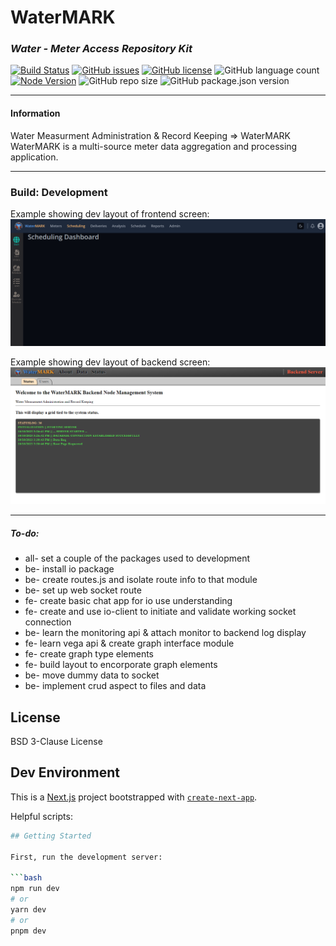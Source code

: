 # WaterMARK
### _Water - Meter Access Repository Kit_
[![Build Status](https://img.shields.io/static/v1?label=build&message=development&color=red)](https://img.shields.io)
[![GitHub issues](https://img.shields.io/github/issues/mikelambson/WaterMARK)](https://github.com/mikelambson/WaterMARK/issues)
[![GitHub license](https://img.shields.io/github/license/mikelambson/WaterMARK)](https://github.com/mikelambson/WaterMARK/blob/main/LICENSE)
![GitHub language count](https://img.shields.io/github/languages/count/mikelambson/WaterMARK)
[![Node Version](http://img.shields.io/badge/node-0.10.x-brightgreen.svg)](https://github.com/nodejs/node)
![GitHub repo size](https://img.shields.io/github/repo-size/mikelambson/WaterMARK)
![GitHub package.json version](https://img.shields.io/github/package-json/v/mikelambson/WaterMARK)

___
#### Information

Water Measurment Administration & Record Keeping => WaterMARK  
WaterMARK is a multi-source meter data aggregation and processing application.

___


### Build: Development

Example showing dev layout of frontend screen:
![](frontend.png)

Example showing dev layout of backend screen:
![](backend.png)


___
##### To-do:
<ul>
<li>all- set a couple of the packages used to development</li>
<li>be- install io package</li>
<li>be- create routes.js and isolate route info to that module</li>
<li>be- set up web socket route</li>
<li>fe- create basic chat app for io use understanding</li>
<li>fe- create and use io-client to initiate and validate working socket connection</li>
<li>be- learn the monitoring api & attach monitor to backend log display</li>
<li>fe- learn vega api & create graph interface module </li>
<li>fe- create graph type elements </li>
<li>fe- build layout to encorporate graph elements</li>
<li>be- move dummy data to socket</li>
<li>be- implement crud aspect to files and data</li>
</ul>



## License

BSD 3-Clause License


## Dev Environment

This is a [Next.js](https://nextjs.org/) project bootstrapped with [`create-next-app`](https://github.com/vercel/next.js/tree/canary/packages/create-next-app).

Helpful scripts:
```sh
## Getting Started

First, run the development server:

```bash
npm run dev
# or
yarn dev
# or
pnpm dev
```
```



